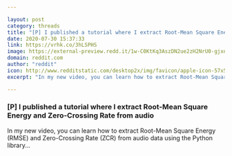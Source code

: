 ```yaml
---

layout: post
category: threads
title: "[P] I published a tutorial where I extract Root-Mean Square Energy and Zero-Crossing Rate from audio"
date: 2020-07-30 15:37:33
link: https://vrhk.co/3hLSPHS
image: https://external-preview.redd.it/1w-C0KtKq3AszDN2ue2zH2NrU0-gjxnl2r8smJcmDnc.jpg?width=480&height=251.308900524&auto=webp&crop=480:251.308900524,smart&s=24f6f19f5097619b70e291363010597787da49ed
domain: reddit.com
author: "reddit"
icon: http://www.redditstatic.com/desktop2x/img/favicon/apple-icon-57x57.png
excerpt: "In my new video, you can learn how to extract Root-Mean Square Energy (RMSE) and Zero-Crossing Rate (ZCR) from audio data using the Python library..."

---
```


### [P] I published a tutorial where I extract Root-Mean Square Energy and Zero-Crossing Rate from audio

In my new video, you can learn how to extract Root-Mean Square Energy (RMSE) and Zero-Crossing Rate (ZCR) from audio data using the Python library...